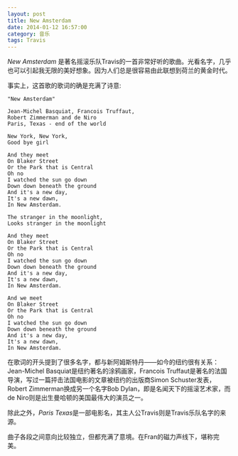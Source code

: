 ```yaml
---
layout: post
title: New Amsterdam
date: 2014-01-12 16:57:00
category: 音乐
tags: Travis
---
```


*New Amsterdam* 是著名摇滚乐队Travis的一首非常好听的歌曲。光看名字，几乎也可以引起我无限的美好想象。因为人们总是很容易由此联想到荷兰的黄金时代。

事实上，这首歌的歌词的确是充满了诗意:

    "New Amsterdam"

    Jean-Michel Basquiat, Francois Truffaut,
    Robert Zimmerman and de Niro
    Paris, Texas - end of the world

    New York, New York,
    Good bye girl

    And they meet
    On Blaker Street
    Or the Park that is Central
    Oh no
    I watched the sun go down
    Down down beneath the ground
    And it's a new day,
    It's a new dawn,
    In New Amsterdam.

    The stranger in the moonlight,
    Looks stranger in the moonlight

    And they meet
    On Blaker Street
    Or the Park that is Central
    Oh no
    I watched the sun go down
    Down down beneath the ground
    And it's a new day,
    It's a new dawn,
    In New Amsterdam.

    And we meet
    On Blaker Street
    Or the Park that is Central
    Oh no
    I watched the sun go down
    Down down beneath the ground
    And it's a new day,
    It's a new dawn,
    In New Amsterdam.

在歌词的开头提到了很多名字，都与新阿姆斯特丹——如今的纽约很有关系：Jean-Michel Basquiat是纽约著名的涂鸦画家，Francois Truffaut是著名的法国导演，写过一篇抨击法国电影的文章被纽约的出版商Simon Schuster发表， Robert Zimmerman换成另一个名字Bob Dylan，即是名闻天下的摇滚艺术家，而de Niro则是出生曼哈顿的美国最伟大的演员之一。

除此之外，*Paris Texas*是一部电影名，其主人公Travis则是Travis乐队名字的来源。

曲子各段之间意向比较独立，但都充满了意境。在Fran的磁力声线下，堪称完美。
